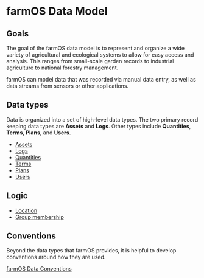 # farmOS Data Model

## Goals

The goal of the farmOS data model is to represent and organize a wide variety
of agricultural and ecological systems to allow for easy access and analysis.
This ranges from small-scale garden records to industrial agriculture to
national forestry management.

farmOS can model data that was recorded via manual data entry, as well as data
streams from sensors or other applications.

## Data types

Data is organized into a set of high-level data types. The two primary record
keeping data types are **Assets** and **Logs**. Other types include
**Quantities**, **Terms**, **Plans**, and **Users**.

- [Assets](/model/type/asset)
- [Logs](/model/type/log)
- [Quantities](/model/type/quantity)
- [Terms](/model/type/term)
- [Plans](/model/type/plan)
- [Users](/model/type/user)

## Logic

- [Location](/model/logic/location)
- [Group membership](/model/logic/group)

## Conventions

Beyond the data types that farmOS provides, it is helpful to develop
conventions around how they are used.

[farmOS Data Conventions](/model/convention)
